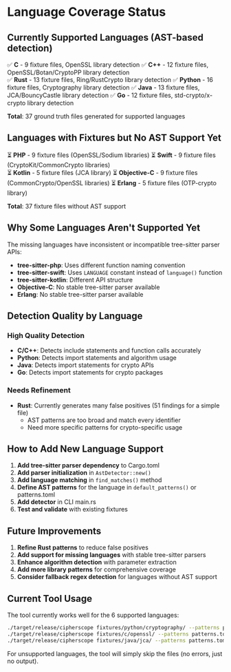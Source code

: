 # Language Coverage Status

## Currently Supported Languages (AST-based detection)

✅ **C** - 9 fixture files, OpenSSL library detection
✅ **C++** - 12 fixture files, OpenSSL/Botan/CryptoPP library detection  
✅ **Rust** - 13 fixture files, Ring/RustCrypto library detection
✅ **Python** - 16 fixture files, Cryptography library detection
✅ **Java** - 13 fixture files, JCA/BouncyCastle library detection
✅ **Go** - 12 fixture files, std-crypto/x-crypto library detection

**Total**: 37 ground truth files generated for supported languages

## Languages with Fixtures but No AST Support Yet

⏳ **PHP** - 9 fixture files (OpenSSL/Sodium libraries)
⏳ **Swift** - 9 fixture files (CryptoKit/CommonCrypto libraries)  
⏳ **Kotlin** - 5 fixture files (JCA library)
⏳ **Objective-C** - 9 fixture files (CommonCrypto/OpenSSL libraries)
⏳ **Erlang** - 5 fixture files (OTP-crypto library)

**Total**: 37 fixture files without AST support

## Why Some Languages Aren't Supported Yet

The missing languages have inconsistent or incompatible tree-sitter parser APIs:

- **tree-sitter-php**: Uses different function naming convention
- **tree-sitter-swift**: Uses `LANGUAGE` constant instead of `language()` function
- **tree-sitter-kotlin**: Different API structure
- **Objective-C**: No stable tree-sitter parser available
- **Erlang**: No stable tree-sitter parser available

## Detection Quality by Language

### High Quality Detection
- **C/C++**: Detects include statements and function calls accurately
- **Python**: Detects import statements and algorithm usage
- **Java**: Detects import statements for crypto APIs
- **Go**: Detects import statements for crypto packages

### Needs Refinement
- **Rust**: Currently generates many false positives (51 findings for a simple file)
  - AST patterns are too broad and match every identifier
  - Need more specific patterns for crypto-specific usage

## How to Add New Language Support

1. **Add tree-sitter parser dependency** to Cargo.toml
2. **Add parser initialization** in `AstDetector::new()`
3. **Add language matching** in `find_matches()` method
4. **Define AST patterns** for the language in `default_patterns()` or patterns.toml
5. **Add detector** in CLI main.rs
6. **Test and validate** with existing fixtures

## Future Improvements

1. **Refine Rust patterns** to reduce false positives
2. **Add support for missing languages** with stable tree-sitter parsers
3. **Enhance algorithm detection** with parameter extraction
4. **Add more library patterns** for comprehensive coverage
5. **Consider fallback regex detection** for languages without AST support

## Current Tool Usage

The tool currently works well for the 6 supported languages:

```bash
./target/release/cipherscope fixtures/python/cryptography/ --patterns patterns.toml
./target/release/cipherscope fixtures/c/openssl/ --patterns patterns.toml  
./target/release/cipherscope fixtures/java/jca/ --patterns patterns.toml
```

For unsupported languages, the tool will simply skip the files (no errors, just no output).